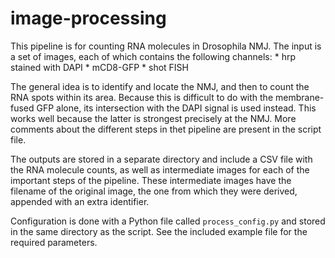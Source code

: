 # image-processing
This pipeline is for counting RNA molecules in Drosophila NMJ. The input is a set of images, each of which contains the following channels:
    * hrp stained with DAPI
    * mCD8-GFP
    * shot FISH

The general idea is to identify and locate the NMJ, and then to count the RNA spots within its area. Because this is difficult to do with the membrane-fused GFP alone, its intersection with the DAPI signal is used instead. This works well because the latter is strongest precisely at the NMJ. More comments about the different steps in thet pipeline are present in the script file.

The outputs are stored in a separate directory and include a CSV file with the RNA molecule counts, as well as intermediate images for each of the important steps of the pipeline. These intermediate images have the filename of the original image, the one from which they were derived, appended with an extra identifier.

Configuration is done with a Python file called `process_config.py` and stored in the same directory as the script. See the included example file for the required parameters.
